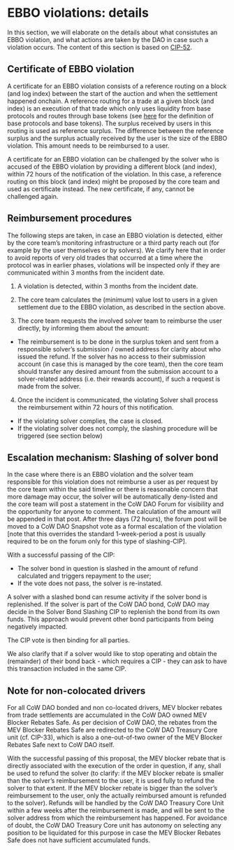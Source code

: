 # EBBO violations: details

In this section, we will elaborate on the details about what consistutes an EBBO violation, and what actions are taken by the DAO in case such a violation occurs. The content of this section is based on [CIP-52](https://snapshot.org/#/cow.eth/proposal/0x0f2f1fde68d85081a7d60f7ac99dafbdabdbf8c8cf55961f2609b3dff429a24a).


## Certificate of EBBO violation

A certificate for an EBBO violation consists of a reference routing on a block (and log index) between the start of the auction and when the settlement happened onchain. A reference routing for a trade at a given block (and index) is an execution of that trade which only uses liquidity from base protocols and routes through base tokens (see [here](/cow-protocol/reference/core/auctions/competition_rules.md#base-tokens) for the definition of base protocols and base tokens). The surplus received by users in this routing is used as reference surplus. The difference between the reference surplus and the surplus actually received by the user is the size of the EBBO violation. This amount needs to be reimbursed to a user.

A certificate for an EBBO violation can be challenged by the solver who is accused of the EBBO violation by providing a different block (and index), within 72 hours of the notification of the violation. In this case, a reference routing on this block (and index) might be proposed by the core team and used as certificate instead. The new certificate, if any, cannot be challenged again.

## Reimbursement procedures

The following steps are taken, in case an EBBO violation is detected, either by the core team’s monitoring infrastructure or a third party reach out (for example by the user themselves or by solvers). We clarify here that in order to avoid reports of very old trades that occurred at a time where the protocol was in earlier phases, violations will be inspected only if they are communicated within 3 months from the incident date.

1. A violation is detected, within 3 months from the incident date.

2. The core team calculates the (minimum) value lost to users in a given settlement due to the EBBO violation, as described in the section above.

3. The core team requests the involved solver team to reimburse the user directly, by informing them about the amount:
  - The reimbursement is to be done in the surplus token and sent from a responsible solver’s submission / owned address for clarity about who issued the refund. If the solver has no access to their submission account (in case this is managed by the core team), then the core team should transfer any desired amount from the submission account to a solver-related address (i.e. their rewards account), if such a request is made from the solver.

4. Once the incident is communicated, the violating Solver shall process the reimbursement within 72 hours of this notification.
  - If the violating solver complies, the case is closed.
  - If the violating solver does not comply, the slashing procedure will be triggered (see section below)

## Escalation mechanism: Slashing of solver bond

In the case where there is an EBBO violation and the solver team responsible for this violation does not reimburse a user as per request by the core team within the said timeline or there is reasonable concern that more damage may occur, the solver will be automatically deny-listed and the core team will post a statement in the CoW DAO Forum for visibility and the opportunity for anyone to comment. The calculation of the amount will be appended in that post. After three days (72 hours), the forum post will be moved to a CoW DAO Snapshot vote as a formal escalation of the violation [note that this overrides the standard 1-week-period a post is usually required to be on the forum only for this type of slashing-CIP].

With a successful passing of the CIP:
- The solver bond in question is slashed in the amount of refund calculated and triggers repayment to the user;
- If the vote does not pass, the solver is re-instated.

A solver with a slashed bond can resume activity if the solver bond is replenished. If the solver is part of the CoW DAO bond, CoW DAO may decide in the Solver Bond Slashing CIP to replenish the bond from its own funds. This approach would prevent other bond participants from being negatively impacted.

The CIP vote is then binding for all parties.

We also clarify that if a solver would like to stop operating and obtain the (remainder) of their bond back - which requires a CIP - they can ask to have this transaction included in the same CIP.

## Note for non-colocated drivers

For all CoW DAO bonded and non co-located drivers, MEV blocker rebates from trade settlements are accumulated in the CoW DAO owned MEV Blocker Rebates Safe. As per decision of CoW DAO, the rebates from the MEV Blocker Rebates Safe are redirected to the CoW DAO Treasury Core unit (cf. CIP-33), which is also a one-out-of-two owner of the MEV Blocker Rebates Safe next to CoW DAO itself.

With the successful passing of this proposal, the MEV blocker rebate that is directly associated with the execution of the order in question, if any, shall be used to refund the solver (to clarify: if the MEV blocker rebate is smaller than the solver’s reimbursement to the user, it is used fully to refund the solver to that extent. If the MEV blocker rebate is bigger than the solver’s reimbursement to the user, only the actually reimbursed amount is refunded to the solver). Refunds will be handled by the CoW DAO Treasury Core Unit within a few weeks after the reimbursement is made, and will be sent to the solver address from which the reimbursement has happened. For avoidance of doubt, the CoW DAO Treasury Core unit has autonomy on selecting any position to be liquidated for this purpose in case the MEV Blocker Rebates Safe does not have sufficient accumulated funds.